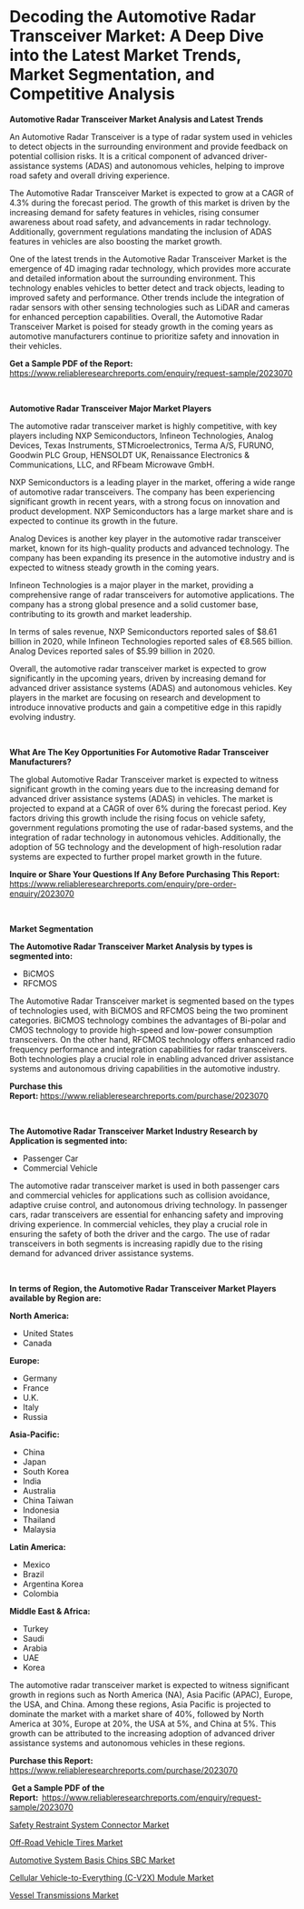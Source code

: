 <p><h1>Decoding the Automotive Radar Transceiver Market: A Deep Dive into the Latest Market Trends, Market Segmentation, and Competitive Analysis</h1></p><p><strong>Automotive Radar Transceiver Market Analysis and Latest Trends</strong></p>
<p><p>An Automotive Radar Transceiver is a type of radar system used in vehicles to detect objects in the surrounding environment and provide feedback on potential collision risks. It is a critical component of advanced driver-assistance systems (ADAS) and autonomous vehicles, helping to improve road safety and overall driving experience.</p><p>The Automotive Radar Transceiver Market is expected to grow at a CAGR of 4.3% during the forecast period. The growth of this market is driven by the increasing demand for safety features in vehicles, rising consumer awareness about road safety, and advancements in radar technology. Additionally, government regulations mandating the inclusion of ADAS features in vehicles are also boosting the market growth.</p><p>One of the latest trends in the Automotive Radar Transceiver Market is the emergence of 4D imaging radar technology, which provides more accurate and detailed information about the surrounding environment. This technology enables vehicles to better detect and track objects, leading to improved safety and performance. Other trends include the integration of radar sensors with other sensing technologies such as LiDAR and cameras for enhanced perception capabilities. Overall, the Automotive Radar Transceiver Market is poised for steady growth in the coming years as automotive manufacturers continue to prioritize safety and innovation in their vehicles.</p></p>
<p><strong>Get a Sample PDF of the Report:&nbsp;</strong> <a href="https://www.reliableresearchreports.com/enquiry/request-sample/2023070">https://www.reliableresearchreports.com/enquiry/request-sample/2023070</a></p>
<p>&nbsp;</p>
<p><strong>Automotive Radar Transceiver Major Market Players</strong></p>
<p><p>The automotive radar transceiver market is highly competitive, with key players including NXP Semiconductors, Infineon Technologies, Analog Devices, Texas Instruments, STMicroelectronics, Terma A/S, FURUNO, Goodwin PLC Group, HENSOLDT UK, Renaissance Electronics & Communications, LLC, and RFbeam Microwave GmbH.</p><p>NXP Semiconductors is a leading player in the market, offering a wide range of automotive radar transceivers. The company has been experiencing significant growth in recent years, with a strong focus on innovation and product development. NXP Semiconductors has a large market share and is expected to continue its growth in the future.</p><p>Analog Devices is another key player in the automotive radar transceiver market, known for its high-quality products and advanced technology. The company has been expanding its presence in the automotive industry and is expected to witness steady growth in the coming years.</p><p>Infineon Technologies is a major player in the market, providing a comprehensive range of radar transceivers for automotive applications. The company has a strong global presence and a solid customer base, contributing to its growth and market leadership.</p><p>In terms of sales revenue, NXP Semiconductors reported sales of $8.61 billion in 2020, while Infineon Technologies reported sales of €8.565 billion. Analog Devices reported sales of $5.99 billion in 2020.</p><p>Overall, the automotive radar transceiver market is expected to grow significantly in the upcoming years, driven by increasing demand for advanced driver assistance systems (ADAS) and autonomous vehicles. Key players in the market are focusing on research and development to introduce innovative products and gain a competitive edge in this rapidly evolving industry.</p></p>
<p>&nbsp;</p>
<p><strong>What Are The Key Opportunities For Automotive Radar Transceiver Manufacturers?</strong></p>
<p><p>The global Automotive Radar Transceiver market is expected to witness significant growth in the coming years due to the increasing demand for advanced driver assistance systems (ADAS) in vehicles. The market is projected to expand at a CAGR of over 6% during the forecast period. Key factors driving this growth include the rising focus on vehicle safety, government regulations promoting the use of radar-based systems, and the integration of radar technology in autonomous vehicles. Additionally, the adoption of 5G technology and the development of high-resolution radar systems are expected to further propel market growth in the future.</p></p>
<p><strong>Inquire or Share Your Questions If Any Before Purchasing This Report:</strong> <a href="https://www.reliableresearchreports.com/enquiry/pre-order-enquiry/2023070">https://www.reliableresearchreports.com/enquiry/pre-order-enquiry/2023070</a></p>
<p>&nbsp;</p>
<p><strong>Market Segmentation</strong></p>
<p><strong>The Automotive Radar Transceiver Market Analysis by types is segmented into:</strong></p>
<p><ul><li>BiCMOS</li><li>RFCMOS</li></ul></p>
<p><p>The Automotive Radar Transceiver market is segmented based on the types of technologies used, with BiCMOS and RFCMOS being the two prominent categories. BiCMOS technology combines the advantages of Bi-polar and CMOS technology to provide high-speed and low-power consumption transceivers. On the other hand, RFCMOS technology offers enhanced radio frequency performance and integration capabilities for radar transceivers. Both technologies play a crucial role in enabling advanced driver assistance systems and autonomous driving capabilities in the automotive industry.</p></p>
<p><strong>Purchase this Report:&nbsp;</strong><a href="https://www.reliableresearchreports.com/purchase/2023070">https://www.reliableresearchreports.com/purchase/2023070</a></p>
<p>&nbsp;</p>
<p><strong>The Automotive Radar Transceiver Market Industry Research by Application is segmented into:</strong></p>
<p><ul><li>Passenger Car</li><li>Commercial Vehicle</li></ul></p>
<p><p>The automotive radar transceiver market is used in both passenger cars and commercial vehicles for applications such as collision avoidance, adaptive cruise control, and autonomous driving technology. In passenger cars, radar transceivers are essential for enhancing safety and improving driving experience. In commercial vehicles, they play a crucial role in ensuring the safety of both the driver and the cargo. The use of radar transceivers in both segments is increasing rapidly due to the rising demand for advanced driver assistance systems.</p></p>
<p>&nbsp;</p>
<p><strong>In terms of Region, the Automotive Radar Transceiver Market Players available by Region are:</strong></p>
<p>
    <p> <strong> North America: </strong>
        <ul>
            <li>United States</li>
            <li>Canada</li>
        </ul>
        </p> 
    <p> <strong> Europe: </strong>
        <ul>
            <li>Germany</li>
            <li>France</li>
            <li>U.K.</li>
            <li>Italy</li>
            <li>Russia</li>
        </ul>
        </p> 
    <p> <strong> Asia-Pacific: </strong>
        <ul>
            <li>China</li>
            <li>Japan</li>
            <li>South Korea</li>
            <li>India</li>
            <li>Australia</li>
            <li>China Taiwan</li>
            <li>Indonesia</li>
            <li>Thailand</li>
            <li>Malaysia</li>
        </ul>
        </p> 
    <p> <strong> Latin America: </strong>
        <ul>
            <li>Mexico</li>
            <li>Brazil</li>
            <li>Argentina Korea</li>
            <li>Colombia</li>
        </ul>
        </p> 
    <p> <strong> Middle East & Africa: </strong>
        <ul>
            <li>Turkey</li>
            <li>Saudi</li>
            <li>Arabia</li>
            <li>UAE</li>
            <li>Korea</li>
        </ul>
    </p>
    </p>
<p><p>The automotive radar transceiver market is expected to witness significant growth in regions such as North America (NA), Asia Pacific (APAC), Europe, the USA, and China. Among these regions, Asia Pacific is projected to dominate the market with a market share of 40%, followed by North America at 30%, Europe at 20%, the USA at 5%, and China at 5%. This growth can be attributed to the increasing adoption of advanced driver assistance systems and autonomous vehicles in these regions.</p></p>
<p><strong>Purchase this Report: </strong><a href="https://www.reliableresearchreports.com/purchase/2023070">https://www.reliableresearchreports.com/purchase/2023070</a></p>
<p>&nbsp;<strong>Get a Sample PDF of the Report:&nbsp;&nbsp;</strong><a href="https://www.reliableresearchreports.com/enquiry/request-sample/2023070">https://www.reliableresearchreports.com/enquiry/request-sample/2023070</a></p>
<p><strong></strong></p>
<p><p><a href="https://view.publitas.com/reportprime-1/safety-restraint-system-connector-market-provides-detailed-segmentation-of-this-market-based-on-type-application-and-region-and-forecast-for-the-period-from-2024-2031/">Safety Restraint System Connector Market</a></p><p><a href="https://rainy-horn-d69.notion.site/Decoding-the-Off-Road-Vehicle-Tires-Market-A-Deep-Dive-into-the-Latest-Market-Trends-Market-Segmen-28bc7071f9ed4a9e864f3bec36f6e75f">Off-Road Vehicle Tires Market</a></p><p><a href="https://github.com/timeliteaut/Market-Research-Report-List-1/blob/main/automotive-system-basis-chips-sbc-market.md">Automotive System Basis Chips SBC Market</a></p><p><a href="https://view.publitas.com/reportprime-1/cellular-vehicle-to-everything-c-v2x-module-market-growth-market-trends-covid-19-impact-and-forecasts-for-period-from-2024-2031/">Cellular Vehicle-to-Everything (C-V2X) Module Market</a></p><p><a href="https://woozy-pyroraptor-a1f.notion.site/Vessel-Transmissions-Market-Dynamics-2024-2031-Also-about-Its-Market-Trends-Projections-and-Oppor-0383d0db96b1403ba3c8c5612c2c7c07">Vessel Transmissions Market</a></p></p>